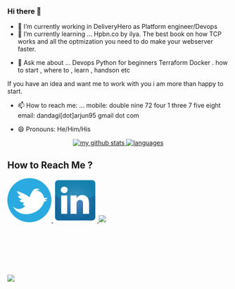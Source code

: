 ### Hi there 👋

- 🔭 I’m currently working in DeliveryHero as Platform engineer/Devops 
- 🌱 I’m currently learning ...
Hpbn.co by ilya. The best book on how TCP works and all the optmization you need to do make your webserver faster.
<!-- - 👯 I’m looking to collaborate on ... --> 

- 💬 Ask me about ...
Devops
Python for beginners
Terraform
Docker . how to start , where to , learn , handson etc 

If you have an idea and want me to work with you i am more than happy to start.
- 📫 How to reach me: ...
mobile: double nine 72 four 1 three 7 five eight
email: dandagi[dot]arjun95<at> gmail dot com

- 😄 Pronouns: He/Him/His
<!-- - ⚡ Fun fact: ...
-->
<!-- status codes -->
<a align="center" href="https://arshiamidos.github.io">
    <p align="center">
    <img src="https://github-readme-stats.vercel.app/api?username=arjundandagi&show_icons=true&theme=tokyonight" alt="my github stats" width="420"/>&nbsp;<img src="https://github-readme-stats.vercel.app/api/top-langs/?username=arjundandagi&layout=compact&theme=tokyonight" alt="languages" height="165">
    </p>
</a>

## How to Reach Me ?
<a href="https://twitter.com/intent/follow?screen_name=arjundandagi&tw_p=followbutton" target="_blank">
  <img rel="preload" src="https://github.com/TheKinng96/TheKinng96/blob/master/pngwing.com.png" width="100px"/>
</a>
<a href="https://www.linkedin.com/in/arjundandagi/" target="_blank">
  <img rel="preload" target="_blank" src="https://github.com/TheKinng96/TheKinng96/blob/master/pngwing.com%20(1).png" width="100px"/>
</a>
<a href="https://wa.me/919972413758" target="_blank">
  <img rel="preload" target="_blank" src="https://img.icons8.com/color/144/000000/whatsapp.png" width="100px"/>
</a>

<br/><br/><br/><br/><br/><br/>
![](https://komarev.com/ghpvc/?username=arjundandagi)
